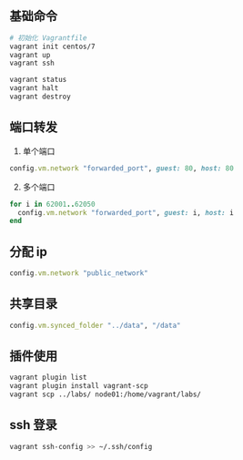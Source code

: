 ## 基础命令

```bash
# 初始化 Vagrantfile
vagrant init centos/7
vagrant up
vagrant ssh

vagrant status
vagrant halt
vagrant destroy
```

## 端口转发

1. 单个端口
```ruby
config.vm.network "forwarded_port", guest: 80, host: 80
```

2. 多个端口
```ruby
for i in 62001..62050
  config.vm.network "forwarded_port", guest: i, host: i
end
```

## 分配 ip
```ruby
config.vm.network "public_network"
```

## 共享目录
```ruby
config.vm.synced_folder "../data", "/data"
```

## 插件使用
```bash
vagrant plugin list
vagrant plugin install vagrant-scp
vagrant scp ../labs/ node01:/home/vagrant/labs/
```

## ssh 登录
```bash
vagrant ssh-config >> ~/.ssh/config
```